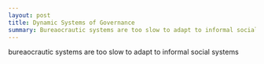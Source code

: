 ```yaml
---
layout: post
title: Dynamic Systems of Governance
summary: Bureaocrautic systems are too slow to adapt to informal social systems
---
```


bureaocrautic systems are too slow to adapt to informal social systems
